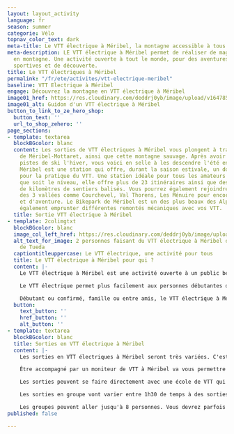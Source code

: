 ```yaml
---
layout: layout_activity
language: fr
season: summer
categorie: Vélo
topnav_color_text: dark
meta-title: Le VTT électrique à Méribel, la montagne accessible à tous
meta-description: LE VTT électrique à Méribel permet de réaliser de magnifiques randonnées
  en montagne. Une activité ouverte à tout le monde, pour des aventures ludiques,
  sportives et de découverte.
title: Le VTT électriques à Méribel
permalink: "/fr/ete/activites/vtt-electrique-meribel"
baseline: VTT Electrique à Méribel
engage: Découvrez la montagne en VTT électrique à Méribel
image01_href: https://res.cloudinary.com/deddrj0yb/image/upload/v1647857920/website/M%C3%A9ribel/35365524180_debaa2cd42_o.jpg
image01_alt: Guidon d'un VTT électrique à Méribel
button_to_link_to_ze_hero_shop:
  button_text: ''
  url_to_shop_zehero: ''
page_sections:
- template: textarea
  blockBGcolor: blanc
  content: Les sorties de VTT électriques à Méribel vous plongent à travers les villages
    de Méribel-Mottaret, ainsi que cette montagne sauvage. Après avoir profité des
    pistes de ski l'hiver, vous voici en selle à les descendre l'été en VTT électrique.
    Méribel est une station qui offre, durant la saison estivale, un domaine incroyable
    pour la pratique du VTT. Une station idéale pour tous les amateurs de VTT, quel
    que soit le niveau, elle offre plus de 23 itinéraires ainsi que des centaines
    de kilomètres de sentiers balisés. Vous pourrez également rejoindre les stations
    des 3 vallées comme Courchevel, Val Thorens, Les Ménuire pour encore plus de circuit
    et d'aventure. Le Bikepark de Méribel est un des plus beaux des Alpes. Vous pourrez
    également emprunter différentes remontés mécaniques avec vos VTT.
  title: Sortie VTT électrique à Méribel
- template: 2colimgtxt
  blockBGcolor: blanc
  image_col_left_href: https://res.cloudinary.com/deddrj0yb/image/upload/v1648132826/website/M%C3%A9ribel/48230034906_3f54e7e3a3_c.jpg
  alt_text_for_image: 2 personnes faisant du VTT électrique à Méribel devant le lac
    de Tueda
  captiontitleuppercase: Le VTT électrique, une activité pour tous
  title: Le VTT électrique à Méribel pour qui ?
  content: |-
    Le VTT électrique à Méribel est une activité ouverte à un public beaucoup plus large que le VTT classique. En effet, l'assistance ainsi que les différents modes de puissance va permettre de faciliter le pédalage, de franchir plus facilement les obstacles et le dénivelé sans trop forcer. Cela rend alors la pratique plus agréable et facilite l'engagement physique. En descente, le VTT électrique sera également très agréable à manœuvrer. Engagez-vous dans les descentes techniques en toute confiance.

    Le VTT électrique permet plus facilement aux personnes débutantes de se tenter dans l'activité du VTT. Le VTT classique reste tout de même beaucoup plus physique et éprouvant sur l'aspect physique et musculaire. L'assistance électrique va également permettre d'avoir des groupes de niveau qui seront beaucoup plus homogènes. Hormis l'engagement en descente, en montée grâce aux vitesses, chacun pourra suivre l'autre. Vous pourrez alors partir en famille randonner sur les sentiers de VTT à Méribel.

    Débutant ou confirmé, famille ou entre amis, le VTT électrique à Méribel vous permettra de randonnées des journées entières en découvrant la station, de faire des descentes techniques et engagées mais aussi de faire une bonne sortie sportive.
  button:
    text_button: ''
    href_button: ''
    alt_button: ''
- template: textarea
  blockBGcolor: blanc
  title: Sorties en VTT électrique à Méribel
  content: |-
    Les sorties en VTT électriques à Méribel seront très variées. C'est de multiples choix de circuit et d'itinéraires que vous pourrez faire à Méribel. La station a également mis en place des itinéraires spécialement conçus. Vous allez en trouver au nombre de 6. La plupart des circuits seront par niveau comme les pistes de ski : verte / bleue / rouge / noire. Vous pourrez naviguer également vers les autres stations des 3 vallées, ce qui vous offre des circuits beaucoup plus long et très variés. L'avantage du VTT électrique, c'est que si vous économisez assez la batterie, vous pourrez réaliser de très longues et belles randonnées. Les 3 vallées proposent également 13 circuits de VTTAE ainsi que 19 itinéraires enduros.

    Être accompagné par un moniteur de VTT à Méribel va vous permettre d'avoir les conseils d'un professionnel. Il vous apprendra comment bien rouler et se servir d'un VTT électrique, de bien gérer sa batterie, de bien descendre etc. Il vous accompagnera afin de vous faire découvrir les plus belles balades en fonction de vous envies et de votre niveau. Il saura exactement quel circuit de VTT à Méribel sera adapté au groupe. Il adaptera ces sorties si vous désirez plutôt découvrir le domaine, grimper des sommets, réaliser des descentes techniques, se balader en famille..

    Les sorties peuvent se faire directement avec une école de VTT qui proposent alors différentes sorties de VTT électrique à Méribel. Vous retrouverez une école de VTT à Méribel. Vous trouverez sinon des indépendants qui proposent aussi des sorties et des randonnées de VTT électriques à Méribel.

    Les sorties en groupe vont varier entre 1h30 de temps à des sorties à la journée avec des thèmes parfois différents. Ensuite vous pourrez avoir des stages de VTT que ce soit pour les enfants comme pour les adultes.

    Les groupes peuvent aller jusqu'à 8 personnes. Vous devrez parfois louer votre VTT Electrique afin de réaliser la sortie encadrée car certains moniteurs ou écoles ne proposent pas en plus la location de VTT. Il y a environ 6 magasins de location de VTT électrique à Méribel.
published: false

---
```

